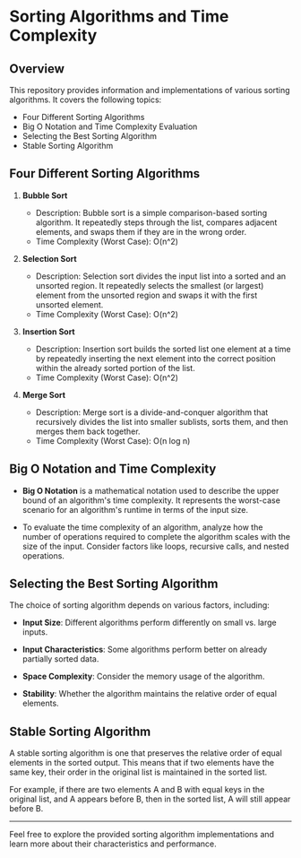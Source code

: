 # Sorting Algorithms and Time Complexity

## Overview

This repository provides information and implementations of various sorting algorithms. It covers the following topics:

- Four Different Sorting Algorithms
- Big O Notation and Time Complexity Evaluation
- Selecting the Best Sorting Algorithm
- Stable Sorting Algorithm

## Four Different Sorting Algorithms

1. **Bubble Sort**
   - Description: Bubble sort is a simple comparison-based sorting algorithm. It repeatedly steps through the list, compares adjacent elements, and swaps them if they are in the wrong order.
   - Time Complexity (Worst Case): O(n^2)

2. **Selection Sort**
   - Description: Selection sort divides the input list into a sorted and an unsorted region. It repeatedly selects the smallest (or largest) element from the unsorted region and swaps it with the first unsorted element.
   - Time Complexity (Worst Case): O(n^2)

3. **Insertion Sort**
   - Description: Insertion sort builds the sorted list one element at a time by repeatedly inserting the next element into the correct position within the already sorted portion of the list.
   - Time Complexity (Worst Case): O(n^2)

4. **Merge Sort**
   - Description: Merge sort is a divide-and-conquer algorithm that recursively divides the list into smaller sublists, sorts them, and then merges them back together.
   - Time Complexity (Worst Case): O(n log n)

## Big O Notation and Time Complexity

- **Big O Notation** is a mathematical notation used to describe the upper bound of an algorithm's time complexity. It represents the worst-case scenario for an algorithm's runtime in terms of the input size.

- To evaluate the time complexity of an algorithm, analyze how the number of operations required to complete the algorithm scales with the size of the input. Consider factors like loops, recursive calls, and nested operations.

## Selecting the Best Sorting Algorithm

The choice of sorting algorithm depends on various factors, including:

- **Input Size**: Different algorithms perform differently on small vs. large inputs.

- **Input Characteristics**: Some algorithms perform better on already partially sorted data.

- **Space Complexity**: Consider the memory usage of the algorithm.

- **Stability**: Whether the algorithm maintains the relative order of equal elements.

## Stable Sorting Algorithm

A stable sorting algorithm is one that preserves the relative order of equal elements in the sorted output. This means that if two elements have the same key, their order in the original list is maintained in the sorted list.

For example, if there are two elements A and B with equal keys in the original list, and A appears before B, then in the sorted list, A will still appear before B.

---

Feel free to explore the provided sorting algorithm implementations and learn more about their characteristics and performance.
